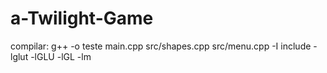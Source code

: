 # a-Twilight-Game

compilar: g++ -o teste main.cpp src/shapes.cpp src/menu.cpp -I include -lglut -lGLU -lGL -lm